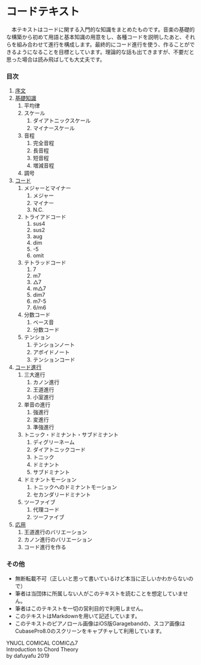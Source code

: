 # コードテキスト
　本テキストはコードに関する入門的な知識をまとめたものです。音楽の基礎的な構築から初めて用語と基本知識の用意をし、各種コードを説明したあと、それらを組み合わせて進行を構成します。最終的にコード進行を使う、作ることができるようになることを目標としています。理論的な話も出てきますが、不要だと思った場合は読み飛ばしても大丈夫です。

### 目次

1. [序文](chord_1-2.md)
2. [基礎知識](chord_1-2.md)	
	1. 平均律
	1. スケール
		1. ダイアトニックスケール
		2. マイナースケール
	1. 音程
		1. 完全音程
		2. 長音程
		3. 短音程
		4. 増減音程
	1. 調号
3. [コード](chord_3.md)
	1. メジャーとマイナー
		1. メジャー
		2. マイナー
		3. N.C.
	2. トライアドコード	
		1. sus4
		2. sus2
		3. aug
		4. dim
		5. -5
		6. omit
	3. テトラッドコード
		1. 7
		2. m7
		3. △7
		4. m△7
		5. dim7
		6. m7-5
		7. 6/m6
	4. 分数コード
		1. ベース音
		2. 分数コード
	5. テンション
		1. テンションノート
		1. アボイドノート
		2. テンションコード
4. [コード進行](chord_4.md)
	1. 三大進行
		1. カノン進行
		2. 王道進行
		3. 小室進行
	1. 単音の進行
		1. 強進行
		2. 変進行
		3. 準強進行
	1. トニック・ドミナント・サブドミナント
		1. ディグリーネーム
		2. ダイアトニックコード
		3. トニック
		4. ドミナント
		5. サブドミナント
	1. ドミナントモーション
		1. トニックへのドミナントモーション
		2. セカンダリードミナント
	1. ツーファイブ
		1. 代理コード
		2. ツーファイブ
5. [応用](chord_5.md)
	1. 王道進行のバリエーション
	1. カノン進行のバリエーション
	1. コード進行を作る

### その他

* 無断転載不可（正しいと思って書いているけど本当に正しいかわからないので）
* 筆者は当団体に所属しない人がこのテキストを読むことを想定していません。
* 筆者はこのテキストを一切の営利目的で利用しません。
* このテキストはMarkdownを用いて記述しています。
* このテキストのピアノロール画像はiOS版Garagebandの、スコア画像はCubasePro8.0のスクリーンをキャプチャして利用しています。

YNUCL COMICAL COMIC△7  
Introduction to Chord Theory  
by dafuyafu 2019
